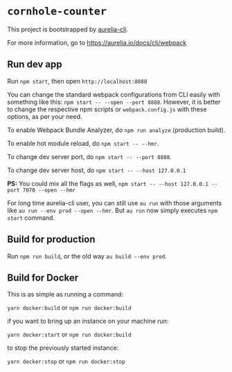 # `cornhole-counter`

This project is bootstrapped by [aurelia-cli](https://github.com/aurelia/cli).

For more information, go to https://aurelia.io/docs/cli/webpack

## Run dev app

Run `npm start`, then open `http://localhost:8080`

You can change the standard webpack configurations from CLI easily with something like this: `npm start -- --open --port 8888`. However, it is better to change the respective npm scripts or `webpack.config.js` with these options, as per your need.

To enable Webpack Bundle Analyzer, do `npm run analyze` (production build).

To enable hot module reload, do `npm start -- --hmr`.

To change dev server port, do `npm start -- --port 8888`.

To change dev server host, do `npm start -- --host 127.0.0.1`

**PS:** You could mix all the flags as well, `npm start -- --host 127.0.0.1 --port 7070 --open --hmr`

For long time aurelia-cli user, you can still use `au run` with those arguments like `au run --env prod --open --hmr`. But `au run` now simply executes `npm start` command.

## Build for production

Run `npm run build`, or the old way `au build --env prod`.


## Build for Docker

This is as simple as running a command:

`yarn docker:build` or `npm run docker:build`

if you want to bring up an instance on your machine run:

`yarn docker:start` or `npm run docker:build`

to stop the previously started instance:

`yarn docker:stop` or `npm run docker:stop`
